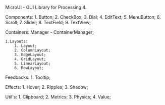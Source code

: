 MicroUI - GUI Library for Processing 4. 

Components:
	1. Button;
	2. CheckBox;
	3. Dial;
	4. EditText;
	5. MenuButton;
	6. Scroll;
	7. Slider;
	8. TextField;
	9. TextView;
	
Containers:
	Manager - ContainerManager;

	1.Layouts:
		1. Layout;
		2. ColumnLayout;
		3. EdgeLayout;
		4. GridLayout;
		5. LinearLayout;
		6. RowLayout;
		
Feedbacks:
	1. Tooltip;
	
Effects:
	1. Hover;
	2. Ripples;
	3. Shadow;
	
Util's:
	1. Clipboard;
	2. Metrics;
	3. Physics;
	4. Value;